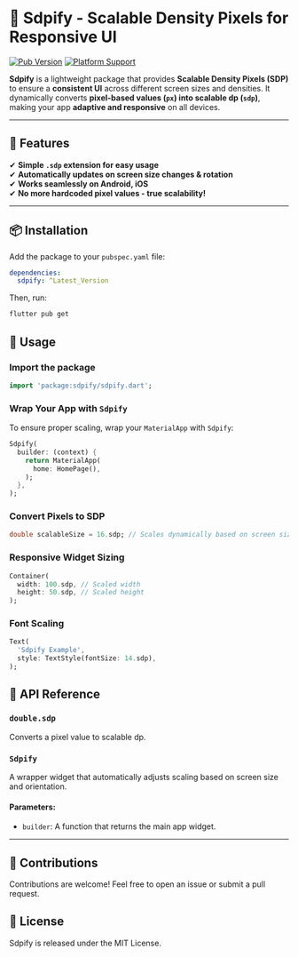 # 📏 Sdpify - Scalable Density Pixels for Responsive UI

[![Pub Version](https://img.shields.io/pub/v/sdpify)](https://pub.dev/packages/sdpify)
[![Platform Support](https://img.shields.io/badge/platform-flutter-blue)](https://flutter.dev)

**Sdpify** is a lightweight package that provides **Scalable Density Pixels (SDP)** to ensure a **consistent UI** across different screen sizes and densities. It dynamically converts **pixel-based values (`px`) into scalable dp (`sdp`)**, making your app **adaptive and responsive** on all devices.

---

## 🚀 Features
✔ **Simple `.sdp` extension for easy usage**  
✔ **Automatically updates on screen size changes & rotation**  
✔ **Works seamlessly on Android, iOS**  
✔ **No more hardcoded pixel values - true scalability!**

---

## 📦 Installation
Add the package to your `pubspec.yaml` file:
```yaml
dependencies:
  sdpify: ^Latest_Version
```

Then, run:
```sh
flutter pub get
```

## 📌 Usage
### Import the package
```dart
import 'package:sdpify/sdpify.dart';
```

### Wrap Your App with `Sdpify`
To ensure proper scaling, wrap your `MaterialApp` with `Sdpify`:
```dart
Sdpify(
  builder: (context) {
    return MaterialApp(
      home: HomePage(),
    );
  },
);
```

### Convert Pixels to SDP
```dart
double scalableSize = 16.sdp; // Scales dynamically based on screen size
```

### Responsive Widget Sizing
```dart
Container(
  width: 100.sdp, // Scaled width
  height: 50.sdp, // Scaled height
);
```

### Font Scaling
```dart
Text(
  'Sdpify Example',
  style: TextStyle(fontSize: 14.sdp),
);
```

## 📖 API Reference
### `double.sdp`
Converts a pixel value to scalable dp.

### `Sdpify`
A wrapper widget that automatically adjusts scaling based on screen size and orientation.

#### Parameters:
- `builder`: A function that returns the main app widget.

---

## 🤝 Contributions
Contributions are welcome! Feel free to open an issue or submit a pull request.

## 📜 License
Sdpify is released under the MIT License.

